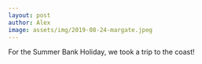 ```yaml
---
layout: post
author: Alex
image: assets/img/2019-08-24-margate.jpeg
---
```


For the Summer Bank Holiday, we took a trip to the coast!
